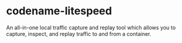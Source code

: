 # codename-litespeed
An all-in-one local traffic capture and replay tool which allows you to capture, inspect, and replay traffic to and from a container.
